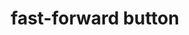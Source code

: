 ---
layout: smileys&emotion
title: fast-forward button
emoji: fast_forward_button
permalink: ⏩.html
image: assets/img/3moji/fast_forward_button.png
---